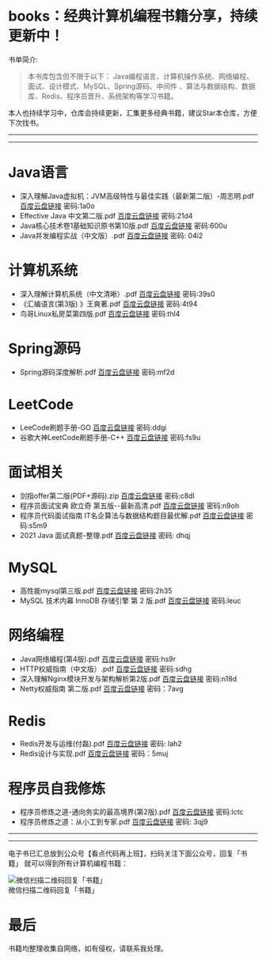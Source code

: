 # books：经典计算机编程书籍分享，持续更新中！

书单简介:

> 本书库包含但不限于以下： Java编程语言、计算机操作系统、网络编程、面试、设计模式、MySQL、Spring源码、中间件 、算法与数据结构、数据库、Redis、程序员晋升、系统架构等学习书籍。

本人也持续学习中，仓库会持续更新，汇集更多经典书籍，建议Star本仓库，方便下次找书。

---
---


# Java语言
- 深入理解Java虚拟机：JVM高级特性与最佳实践（最新第二版）-周志明.pdf [百度云盘链接](https://pan.baidu.com/s/1U33-nqZwwFyUblkW6MnODA) 密码:1a0o
- Effective Java 中文第二版.pdf [百度云盘链接](https://pan.baidu.com/s/1xNPqlPNUqezQQ7ijgc3aDw) 密码:21d4
- Java核心技术卷1基础知识原书第10版.pdf [百度云盘链接](https://pan.baidu.com/s/1g16rXXexwWcMyYkiHJhegA) 密码:600u
- Java并发编程实战（中文版）.pdf [百度云盘链接](https://pan.baidu.com/s/1TeepUcsKIgya2gaifuEbtQ) 密码: 04i2


# 计算机系统
- 深入理解计算机系统（中文清晰）.pdf [百度云盘链接](https://pan.baidu.com/s/1HTrHtNeJeWkTatxCNQD23Q) 密码:39s0
- 《汇编语言(第3版) 》王爽著.pdf [百度云盘链接](https://pan.baidu.com/s/12iXYMj2AMeawmXb60zNOXQ) 密码:4t94
- 鸟哥Linux私房菜第四版.pdf [百度云盘链接](https://pan.baidu.com/s/1OaXc8RCmnYhsTzgy635fjA) 密码:thl4


# Spring源码
- Spring源码深度解析.pdf [百度云盘链接](https://pan.baidu.com/s/1QeOsbcM_lEZEtterbCurww) 密码:mf2d


# LeetCode
- LeeCode刷题手册-GO [百度云盘链接](https://pan.baidu.com/s/1aZVAQwsxiHEawnkxB0IH2g) 密码:ddgi
- 谷歌大神LeetCode刷题手册-C++ [百度云盘链接](https://pan.baidu.com/s/15vTMMngdKZTrLLwxfZeHNw) 密码:fs9u


# 面试相关
- 剑指offer第二版(PDF+源码).zip [百度云盘链接](https://pan.baidu.com/s/1z5AwS0xgqFKOSMSzVmKRaw) 密码:c8dl
- 程序员面试宝典 欧立奇 第五版--最新高清.pdf [百度云盘链接](https://pan.baidu.com/s/1asQHlH0V_cj4VFA3adwpoQ) 密码:n9oh
- 程序员代码面试指南 IT名企算法与数据结构题目最优解.pdf [百度云盘链接](https://pan.baidu.com/s/1uGMkKDXndKQrTbUb1-lGaw) 密码:s5m9
- 2021 Java 面试真题-整理.pdf [百度云盘链接](https://pan.baidu.com/s/1Rywt6IYcrSCKsHG4beI11A) 密码: dhqj


# MySQL
- 高性能mysql第三版.pdf [百度云盘链接](https://pan.baidu.com/s/1vr8F7vUkaUVkuq_a9ZSAjg) 密码:2h35
- MySQL 技术内幕 InnoDB 存储引擎 第 2 版.pdf [百度云盘链接](https://pan.baidu.com/s/1pscvThudV21s51crL-oKOw) 密码:leuc


# 网络编程
- Java网络编程(第4版).pdf [百度云盘链接](https://pan.baidu.com/s/1Pt2asKNVDrqfC_qu4MB9ew) 密码:hs9r
- HTTP权威指南（中文版）.pdf [百度云盘链接](https://pan.baidu.com/s/1Bx2tp0bjXIL0jfu2XX5fdg) 密码:sdhg
- 深入理解Nginx模块开发与架构解析第2版.pdf [百度云盘链接](https://pan.baidu.com/s/10nWZq_69wIiwphVYoD4iYg) 密码:n18d
- Netty权威指南 第二版.pdf [百度云盘链接](https://pan.baidu.com/s/1DEYUoGnTkWZaWA00xUSWSg) 密码：7avg


# Redis
- Redis开发与运维(付磊).pdf [百度云盘链接](https://pan.baidu.com/s/1iZU98J1BSbM8810uVSH7DQ) 密码: lah2
- Redis设计与实现.pdf [百度云盘链接](https://pan.baidu.com/s/1DF_Mni6JJHHPMIePRBXEsg) 密码：5muj

# 程序员自我修炼
- 程序员修炼之道-通向务实的最高境界(第2版).pdf [百度云盘链接](https://pan.baidu.com/s/1QJ3LLs-W8oBlIpH7skXJ9Q) 密码:lctc 
- 程序员修炼之道：从小工到专家.pdf [百度云盘链接](https://pan.baidu.com/s/1yjzpRCYXUAdl_RhdIdBARA) 密码: 3qj9


---
---

电子书已汇总放到公众号【看点代码再上班】，扫码关注下面公众号，回复「书籍」 就可以得到所有计算机编程书籍：

![微信扫描二维码回复「书籍」](https://bcn.135editor.com/files/9695546/a7/af2/bige-92149-9470-undefined-6-a7af26d7391bd715ebb1d81d6f854857.png)  
微信扫描二维码回复「书籍」


# 最后
书籍均整理收集自网络，如有侵权，请联系我处理。





